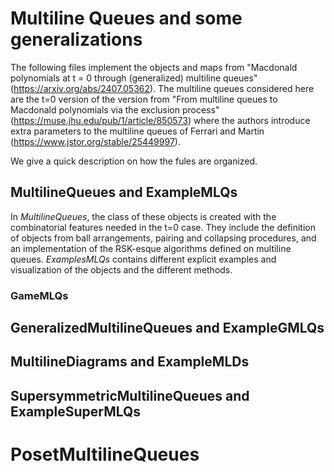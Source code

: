 # Multiline Queues and some generalizations

The following files implement the objects and maps from "Macdonald polynomials at t = 0 through (generalized) multiline queues" (https://arxiv.org/abs/2407.05362). The multiline queues considered here are the t=0 version of the version from "From multiline queues to Macdonald polynomials via the exclusion process" (https://muse.jhu.edu/pub/1/article/850573) where the authors introduce extra parameters to the multiline queues of Ferrari and Martin (https://www.jstor.org/stable/25449997).

We give a quick description on how the fules are organized. 

## MultilineQueues and ExampleMLQs

In *MultilineQueues*, the class of these objects is created with the combinatorial features needed in the t=0 case. They include the definition of objects from ball arrangements, pairing and collapsing procedures, and an implementation of the RSK-esque algorithms defined on multiline queues. 
*ExamplesMLQs* contains different explicit examples and visualization of the objects and the different methods. 

### GameMLQs

## GeneralizedMultilineQueues and ExampleGMLQs

## MultilineDiagrams and ExampleMLDs

## SupersymmetricMultilineQueues and ExampleSuperMLQs

# PosetMultilineQueues

